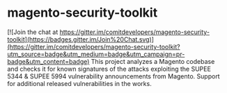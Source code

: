 # magento-security-toolkit

[![Join the chat at https://gitter.im/comitdevelopers/magento-security-toolkit](https://badges.gitter.im/Join%20Chat.svg)](https://gitter.im/comitdevelopers/magento-security-toolkit?utm_source=badge&utm_medium=badge&utm_campaign=pr-badge&utm_content=badge)
This project analyzes a Magento codebase and checks it for known signatures of the attacks exploiting the SUPEE 5344 &amp; SUPEE 5994 vulnerability announcements from Magento.  Support for additional released vulnerabilities in the works.
